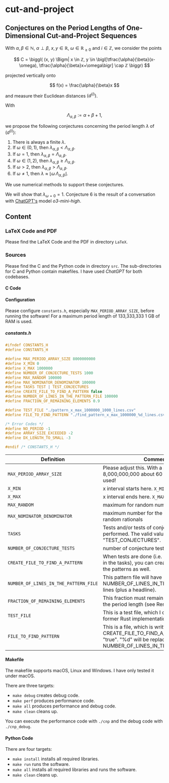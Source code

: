 # cut-and-project

## Conjectures on the Period Lengths of One-Dimensional Cut-and-Project Sequences

With $\alpha, \beta \in ℕ$, $\alpha \perp \beta$, $x, y \in ℝ$, $\omega \in \mathbb{R}_{\ge 0}$ and $i \in ℤ$, we consider the points

$$
C =
\biggl(
(x, y)
\Bigm|
x \in ℤ,
y \in
\bigl[\tfrac{\alpha}{\beta}(x-\omega), \tfrac{\alpha}{\beta}x+\omega\bigr]
\cap ℤ
\biggr)
$$

projected vertically onto

$$
f(x) = \frac{\alpha}{\beta}x
$$

and measure their Euclidean distances $(d^{(i)})$.

With

$$
\Lambda_{\alpha,\beta} := \alpha + \beta + 1,
$$

we propose the following conjectures concerning the period length $\lambda$ of $(d^{(i)})$:

1. There is always a finite $\lambda$.
2. If $\omega \in (0,1)$, then $\lambda_{\alpha,\beta} < \Lambda_{\alpha,\beta}$.
3. If $\omega = 1$, then $\lambda_{\alpha,\beta} = \Lambda_{\alpha,\beta}$.
4. If $\omega \in (1,2)$, then $\lambda_{\alpha,\beta} \ge \Lambda_{\alpha,\beta}$.
5. If $\omega > 2$, then $\lambda_{\alpha,\beta} > \Lambda_{\alpha,\beta}$.
6. If $\omega \ne 1$, then $\lambda \approx \bigl\lfloor \omega \,\Lambda_{\alpha,\beta}\bigr\rfloor$.

We use numerical methods to support these conjectures.

We will show that $\lambda_{\omega=0} = 1$. Conjecture 6 is the result of a conversation with [ChatGPT's](https://chat.openai.com) model _o3-mini-high_.

## Content

### LaTeX Code and PDF

Please find the LaTeX Code and the PDF in directory ```LaTeX```.

### Sources

Please find the C and the Python code in directory ```src```. The sub-directories for C and Python contain makefiles.
I have used _ChatGPT_ for both codebases.

#### C Code

#### Configuration

Please configure ```constants.h```, especially ```MAX_PERIOD_ARRAY_SIZE```, before running the software! For a maximum period length of 133,333,333 1 GB of RAM is used.

##### constants.h

```c
#ifndef CONSTANTS_H
#define CONSTANTS_H

#define MAX_PERIOD_ARRAY_SIZE 8000000000
#define X_MIN 0
#define X_MAX 1000000
#define NUMBER_OF_CONJECTURE_TESTS 1000
#define MAX_RANDOM 100000
#define MAX_NOMINATOR_DENOMINATOR 100000
#define TASKS TEST | TEST_CONJECTURES
#define CREATE_FILE_TO_FIND_A_PATTERN false
#define NUMBER_OF_LINES_IN_THE_PATTERN_FILE 100000
#define FRACTION_OF_REMAINING_ELEMENTS 0.9

#define TEST_FILE "./pattern_x_max_1000000_1000_lines.csv"
#define FILE_TO_FIND_PATTERN "./find_pattern_x_max_1000000_%d_lines.csv"

/* Error Codes */
#define NO_PERIOD -1
#define ARRAY_SIZE_EXCEEDED -2
#define DX_LENGTH_TO_SMALL -3

#endif /* CONSTANTS_H */
```

| Definition                                | Comment                                                                                                                                             |
|-------------------------------------------|-----------------------------------------------------------------------------------------------------------------------------------------------------|
| ```MAX_PERIOD_ARRAY_SIZE```               | Please adjust this. With a size of 8,000,000,000 about 60 GB of RAM is used!                                                                        |
| ```X_MIN```                               | x interval starts here. ```X_MIN``` is included.                                                                                                    |
| ```X_MAX```                               | x interval ends here. ```X_MAX``` is included.                                                                                                      |
| ```MAX_RANDOM```                          | maximum for random numbers                                                                                                                          |
| ```MAX_NOMINATOR_DENOMINATOR```           | maximum number for the dominator for random rationals                                                                                               |
| ```TASKS```                               | Tests and/or tests of conjectures can be performed. The valid values are "TEST", "TEST_CONJECTURES".                                                |
| ```NUMBER_OF_CONJECTURE_TESTS```          | number of conjecture tests                                                                                                                          |
| ```CREATE_FILE_TO_FIND_A_PATTERN```       | When tests are done (i.e. "TEST" is included in the tasks), you can create a file to check the patterns as well.                                    |
| ```NUMBER_OF_LINES_IN_THE_PATTERN_FILE``` | This pattern file will have NUMBER_OF_LINES_IN_THE_PATTERN_FILE lines (plus a headline).                                                            |
| ```FRACTION_OF_REMAINING_ELEMENTS```      | This fraction must remain in the vector for the period length (see Remark 4 in the PDF).                                                            |
| ```TEST_FILE```                           | This is a test file, which I created with a former Rust implementation.                                                                             |
| ```FILE_TO_FIND_PATTERN```                | This is a file, which is written, when CREATE_FILE_TO_FIND_A_PATTERN is set to "true". "%d" will be replaced by NUMBER_OF_LINES_IN_THE_PATTERN_FILE.|

#### Makefile

The makefile supports macOS, Linux and Windows. I have only tested it under macOS.

There are three targets:

* ```make debug``` creates debug code.
* ```make perf``` produces performance code.
* ```make all``` produces performance and debug code.
* ```make clean``` cleans up.

You can execute the performance code with ```./cnp``` and the debug code with ```./cnp_debug```.

#### Python Code

There are four targets:

* ```make install``` installs all required libraries.
* ```make run``` runs the software.
* ```make all``` installs all required libraries and runs the software.
* ```make clean``` cleans up.
